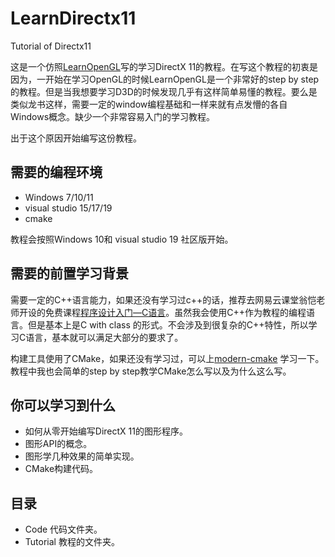 # LearnDirectx11
Tutorial of Directx11

这是一个仿照[LearnOpenGL](https://learnopengl.com/)写的学习DirectX 11的教程。在写这个教程的初衷是因为，一开始在学习OpenGL的时候LearnOpenGL是一个非常好的step by step的教程。但是当我想要学习D3D的时候发现几乎有这样简单易懂的教程。要么是类似龙书这样，需要一定的window编程基础和一样来就有点发懵的各自Windows概念。缺少一个非常容易入门的学习教程。

出于这个原因开始编写这份教程。

## 需要的编程环境
- Windows 7/10/11 
- visual studio 15/17/19
- cmake

教程会按照Windows 10和 visual studio 19 社区版开始。

## 需要的前置学习背景
需要一定的C++语言能力，如果还没有学习过c++的话，推荐去网易云课堂翁恺老师开设的免费课程[程序设计入门—C语言](https://mooc.study.163.com/course/1000002011?tid=2403041004&_trace_c_p_k2_=9c151c4bd24f4164b48e91f30f3e4d15#/info)。虽然我会使用C++作为教程的编程语言。但是基本上是C with class 的形式。不会涉及到很复杂的C++特性，所以学习C语言，基本就可以满足大部分的要求了。

构建工具使用了CMake，如果还没有学习过，可以上[modern-cmake](https://cliutils.gitlab.io/modern-cmake/) 学习一下。教程中我也会简单的step by step教学CMake怎么写以及为什么这么写。
## 你可以学习到什么
- 如何从零开始编写DirectX 11的图形程序。
- 图形API的概念。
- 图形学几种效果的简单实现。
- CMake构建代码。

## 目录
- Code 代码文件夹。
- Tutorial 教程的文件夹。